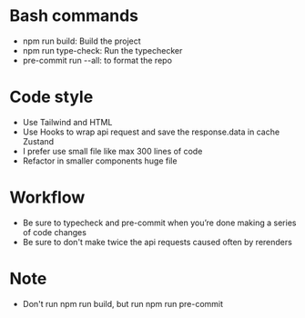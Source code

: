 # Bash commands

- npm run build: Build the project
- npm run type-check: Run the typechecker
- pre-commit run --all: to format the repo

# Code style

- Use Tailwind and HTML
- Use Hooks to wrap api request and save the response.data in cache Zustand
- I prefer use small file like max 300 lines of code
- Refactor in smaller components huge file

# Workflow

- Be sure to typecheck and pre-commit when you’re done making a series of code changes
- Be sure to don't make twice the api requests caused often by rerenders

# Note

- Don't run npm run build, but run npm run pre-commit
